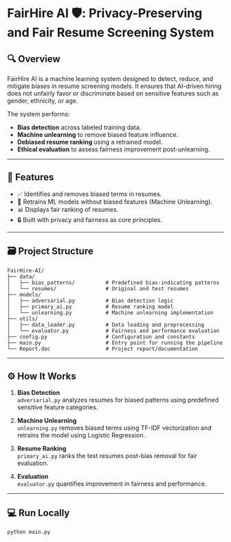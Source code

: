 # FairHire AI 🛡️: Privacy-Preserving and Fair Resume Screening System

## 🔍 Overview
FairHire AI is a machine learning system designed to detect, reduce, and mitigate biases in resume screening models. It ensures that AI-driven hiring does not unfairly favor or discriminate based on sensitive features such as gender, ethnicity, or age.

The system performs:
- **Bias detection** across labeled training data.
- **Machine unlearning** to remove biased feature influence.
- **Debiased resume ranking** using a retrained model.
- **Ethical evaluation** to assess fairness improvement post-unlearning.

---

## 🚀 Features
- ✅ Identifies and removes biased terms in resumes.
- 🧠 Retrains ML models without biased features (Machine Unlearning).
- 📊 Displays fair ranking of resumes.
- 🔒 Built with privacy and fairness as core principles.

---

## 🗃️ Project Structure  
```text
FairHire-AI/
├── data/
│   ├── bias_patterns/          # Predefined bias-indicating patterns
│   └── resumes/                # Original and test resumes
├── models/
│   ├── adversarial.py          # Bias detection logic
│   ├── primary_ai.py           # Resume ranking model
│   └── unlearning.py           # Machine unlearning implementation
├── utils/
│   ├── data_loader.py          # Data loading and preprocessing
│   └── evaluator.py            # Fairness and performance evaluation
├── config.py                   # Configuration and constants
├── main.py                     # Entry point for running the pipeline
└── Report.doc                  # Project report/documentation 

```


---

## ⚙️ How It Works

1. **Bias Detection**  
   `adversarial.py` analyzes resumes for biased patterns using predefined sensitive feature categories.

2. **Machine Unlearning**  
   `unlearning.py` removes biased terms using TF-IDF vectorization and retrains the model using Logistic Regression.

3. **Resume Ranking**  
   `primary_ai.py` ranks the test resumes post-bias removal for fair evaluation.

4. **Evaluation**  
   `evaluator.py` quantifies improvement in fairness and performance.

---

## 💻 Run Locally
```bash
python main.py




